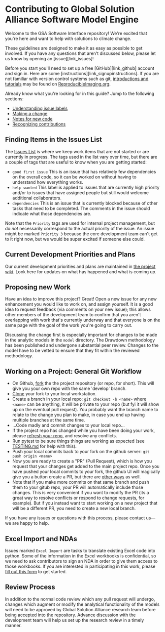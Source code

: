 # Contributing to Global Solution Alliance Software Model Engine

Welcome to the GSA Software Interface repository! We're excited that you're here and want to help
with solutions to climate change.

These guidelines are designed to make it as easy as possible to get involved. If you have any
questions that aren't discussed below, please let us know by opening an [issue][link_issues]!

Before you start you'll need to set up a free [GitHub][link_github] account and sign in. Here are some
[instructions][link_signupinstructions]. If you are not familiar with version control systems such as git,
[introductions and tutorials](http://www.reproducibleimaging.org/module-reproducible-basics/02-vcs/)
may be found on [ReproducibleImaging.org](https://www.reproducibleimaging.org/).

Already know what you're looking for in this guide? Jump to the following sections:
* [Understanding issue labels](#issue-labels)
* [Making a change](#making-a-change)
* [Notes for new code](#notes-for-new-code)
* [Recognizing contributions](#recognizing-contributions)

## Finding Items in the Issues List

The [Issues List](https://github.com/Global-Solutions-Alliance/model-engine/issues) is where we keep work items that are not
started or are currently in progress.   The tags used in the list vary over time, but there are a couple of tags that are
useful to know when you are getting started:

 * `good first issue`  This is an issue that has relatively few dependencies on the overall code, so it can be
 worked on without having to understand how everything works.
 * `help wanted`  This label is applied to issues that are currently high priority and/or to issues that have assigned
 people but still would welcome additional collaborators.
 * `dependencies`  This is an issue that is currently blocked because of other tasks that need to be completed.  The comments
 in the issue should indicate what those dependencies are.

Note that the `Priority` tags are used for internal project management, but do _not_ necessarily correspond to the actual
priority of the issue.  An issue might be marked `Priority 3` because the core development team can't get to it right now,
but we would be super excited if someone else could.

## Current Development Priorities and Plans

Our current development priorities and plans are maintained in 
[the project wiki](https://github.com/Global-Solutions-Alliance/model-engine/wiki).
Look here for updates on what has happened and what is coming up.

## Proposing new Work

Have an idea to improve this project?  Great!  Open a new issue for any new enhancement you would like to work on, and
assign yourself.  It is a good idea to request feedback (via comments on your new issue); this allows other members of the development team to confirm that you aren't overlapping with work that's currently underway and that everyone is on the same page with the goal of the work you're going to carry out.

Discussing the change first is especially important for changes to be made in the analytic models in the `model` directory. The Drawdown methodology has been published and undergone substantial peer review. Changes to the model have to be vetted to ensure that they fit within the reviewed methodology.

## Working on a Project: General Git Workflow

* On Github, [fork](https://docs.github.com/en/get-started/quickstart/fork-a-repo) the the project repository (or repo, for short). This will give you your own repo with the same 'develop' branch.
* [Clone](https://docs.github.com/en/github/creating-cloning-and-archiving-repositories/cloning-a-repository-from-github/cloning-a-repository) your fork to your local workstation.
* Create a branch in your local repo: `git checkout -b <name>` where `<name>` can be anything, it will be private to your repo (but fyi it will show up on the eventual pull request).  You probably want the branch name to relate to the change you plan to make, in case you end up having multiple branches at the same time.
* ...Code madly and commit changes to your local repo...
* If the project repo has changed while you have been doing your work, please [refresh your repo](https://docs.github.com/en/github/collaborating-with-pull-requests/working-with-forks/syncing-a-fork), and resolve any conflicts.
* Run pytest to be sure things things are working as expected (see [TESTING.md](TESTING.md) for help with this).
* Push your local commits back to your fork on the github server: `git push origin <name>`
* Now you are ready to create a "PR" (Pull Request), which is how you request that your changes get added to the main project repo.  Once you have pushed your local commits to your fork, the github UI will magically give you a button create a PR, but there are [other ways](https://docs.github.com/en/github/collaborating-with-pull-requests/proposing-changes-to-your-work-with-pull-requests/creating-a-pull-request#creating-the-pull-request) as well.
* Note that if you make more commits on that same branch and push them to your gitub repo, your PR will automatically include those changes. This is very convenient if you want to modify the PR (its a great way to resolve conflicts or respond to change requests, for example).  But if you instead want to start working on a new project that will be a different PR, you need to create a new local branch.

If you have any issues or questions with this process, please contact us&mdash;we are happy to help.

## Excel Import and NDAs

Issues marked `Excel Import` are tasks to translate existing Excel code into python.  Some of the information in the Excel workbooks
is confidential, so we need to ask contributors to sign an NDA in order to give them access to those workbooks.  If you are 
interested in participating in this work, please [fill out this form](https://forms.gle/GWhqwN3rs78knNAt8) to get started.

## Review Process

In addition to the normal code review which any pull request will undergo, changes which augment or modify the analytical functionality of the models will need to be approved by Global Solution Alliance research team before being accepted into the repository.   Advance discussion with the development team will help us set up
the research review in a timely manner.





